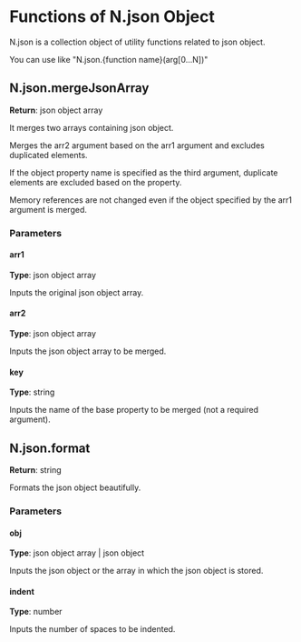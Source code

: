 # Functions of N.json Object

N.json is a collection object of utility functions related to json object.

You can use like "N.json.{function name}(arg[0...N])"

## N.json.mergeJsonArray

**Return**: json object array

It merges two arrays containing json object.

Merges the arr2 argument based on the arr1 argument and excludes duplicated elements.

If the object property name is specified as the third argument, duplicate elements are excluded based on the property.

Memory references are not changed even if the object specified by the arr1 argument is merged.

### Parameters

#### arr1

**Type**: json object array

Inputs the original json object array.

#### arr2

**Type**: json object array

Inputs the json object array to be merged.

#### key

**Type**: string

Inputs the name of the base property to be merged (not a required argument).

## N.json.format

**Return**: string

Formats the json object beautifully.

### Parameters

#### obj

**Type**: json object array | json object

Inputs the json object or the array in which the json object is stored.

#### indent

**Type**: number

Inputs the number of spaces to be indented.
